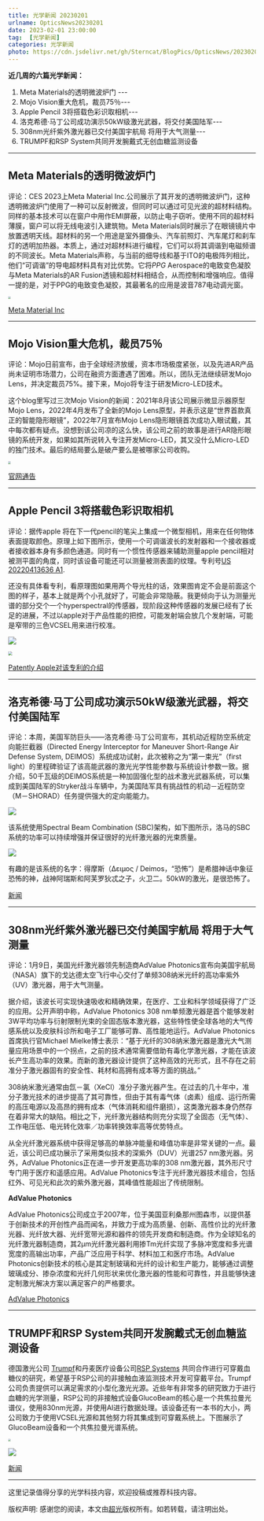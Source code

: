 ```yaml
---
title: 光学新闻 20230201
urlname: OpticsNews20230201
date: 2023-02-01 23:00:00
tag:  [光学新闻]
categories: 光学新闻
photo: https://cdn.jsdelivr.net/gh/Sterncat/BlogPics/OpticsNews/20230204/1-1.jpg
---
```


**近几周的六篇光学新闻：**

1.  Meta Materials的透明微波炉门 --- 
2.  Mojo Vision重大危机，裁员75％---
3.  Apple Pencil 3将搭载色彩识取相机---
4.  洛克希德·马丁公司成功演示50kW级激光武器，将交付美国陆军--- 
5.  308nm光纤紫外激光器已交付美国宇航局 将用于大气测量---
6.  TRUMPF和RSP System共同开发腕戴式无创血糖监测设备

<!--more-->

-----
## Meta Materials的透明微波炉门

评论：CES 2023上Meta Material Inc.公司展示了其开发的透明微波炉门，这种透明微波炉门使用了一种可以反射微波，但同时可以通过可见光波的超材料结构。同样的基本技术可以在窗户中用作EMI屏蔽，以防止电子窃听。使用不同的超材料薄膜，窗户可以将无线电波引入建筑物。Meta Materials同时展示了在眼镜镜片中放置透明天线。超材料的另一个用途是室外摄像头、汽车前照灯、汽车尾灯和刹车灯的透明加热器。本质上，通过对超材料进行编程，它们可以将其调谐到电磁频谱的不同波长。Meta Materials声称，与当前的细导线和基于ITO的电极阵列相比，他们“可调谐”的导电超材料具有对比优势。它将*PPG* Aerospace的电致变色凝胶与Meta Materials的AR Fusion透镜和超材料相结合，从而控制和增强响应。值得一提的是，对于PPG的电致变色凝胶，其最著名的应用是波音787电动调光窗。

<img src="https://cdn.jsdelivr.net/gh/Sterncat/BlogPics/OpticsNews/20230204/1-1.jpg" style="zoom:30%;" />

[Meta Material Inc](https://metamaterial.com/)

-----
## Mojo Vision重大危机，裁员75％

评论：Mojo日前宣布，由于全球经济放缓，资本市场极度紧张，以及先进AR产品尚未证明市场潜力，公司在融资方面遭遇了困难。所以，团队无法继续研发Mojo Lens，并决定裁员75%。接下来，Mojo将专注于研发Micro-LED技术。

这个blog里写过三次Mojo Vision的新闻：2021年8月该公司展示微显示器原型Mojo Lens，2022年4月发布了全新的Mojo Lens原型，并表示这是“世界首款真正的智能隐形眼镜”，2022年7月宣布Mojo Lens隐形眼镜首次成功入眼试戴，其中每次都有疑点。没想到该公司凉的这么快，该公司之前的故事是进行AR隐形眼镜的系统开发，如果如其所说转入专注开发Micro-LED，其又没什么Micro-LED的独门技术。最后的结局要么是破产要么是被哪家公司收购。

<img src="https://cdn.jsdelivr.net/gh/Sterncat/BlogPics/OpticsNews/20230204/2-1.jpg" style="zoom:33%;" />

[官网通告](https://www.mojo.vision/news/a-new-direction)

-----
## Apple Pencil 3将搭载色彩识取相机

评论：据传apple 将在下一代pencil的笔尖上集成一个微型相机，用来在任何物体表面提取颜色。原理上如下图所示，使用一个可调谐波长的发射器和一个接收器或者接收器本身有多颜色通道。同时有一个惯性传感器来辅助测量apple pencil相对被测平面的角度，同时该设备可能还可以测量被测表面的纹理。专利号[US 20220413636 A1](https://ppubs.uspto.gov/pubwebapp/external.html?q=(20220413636).pn.&db=US-PGPUB&type=ids). 

还没有具体看专利，看原理图如果用两个导光柱的话，效果图肯定不会是前面这个图的样子，基本上就是两个小孔就好了，可能会非常隐蔽。我更倾向于认为测量光谱的部分交个一个hyperspectral的传感器，现阶段这种传感器的发展已经有了长足的进展，不过以apple对于产品性能的把控，可能发射端会放几个发射端，可能是窄带的三色VCSEL用来进行校准。

![](https://cdn.jsdelivr.net/gh/Sterncat/BlogPics/OpticsNews/20230204/3-1.png)

<img src="https://cdn.jsdelivr.net/gh/Sterncat/BlogPics/OpticsNews/20230204/3-2.jpg" style="zoom:50%;" />

[Patently Apple对该专利的介绍](https://www.patentlyapple.com/2022/12/apple-invents-an-apple-pencil-with-optical-sensors-to-sample-both-color-and-texture-of-a-surface.html)

-----
## 洛克希德·马丁公司成功演示50kW级激光武器，将交付美国陆军

评论：本周，美国军防巨头——洛克希德·马丁公司宣布，其机动近程防空系统定向能拦截器（Directed Energy Interceptor for Maneuver Short-Range Air Defense System, DEIMOS）系统成功试射，此次被称之为“第一束光”（first light）的里程碑验证了该高能武器的激光光学性能参数与系统设计参数一致。据介绍，50千瓦级的DEIMOS系统是一种加固强化型的战术激光武器系统，可以集成到美国陆军的Stryker战斗车辆中，为美国陆军具有挑战性的机动－近程防空（M－SHORAD）任务提供强大的定向能能力。

![](https://cdn.jsdelivr.net/gh/Sterncat/BlogPics/OpticsNews/20230204/4-1.jpg)

该系统使用Spectral Beam Combination (SBC)架构，如下图所示，洛马的SBC系统的功率可以持续增强并保证很好的光纤激光器的光束质量。

![](https://cdn.jsdelivr.net/gh/Sterncat/BlogPics/OpticsNews/20230204/4-2.png)

有趣的是该系统的名字：得摩斯（Δειμος / Deimos，“恐怖”）是希腊神话中象征恐怖的神，战神阿瑞斯和阿芙罗狄忒之子，火卫二。50kW的激光，是很恐怖了。

[新闻]( https://optics.org/news/14/1/34)

-----
## 308nm光纤紫外激光器已交付美国宇航局 将用于大气测量

评论：1月9日，美国光纤激光器领先制造商AdValue Photonics宣布向美国宇航局（NASA）旗下的戈达德太空飞行中心交付了单频308纳米光纤的高功率紫外（UV）激光器，用于大气测量。

据介绍，该波长可实现快速吸收和精确效果，在医疗、工业和科学领域获得了广泛的应用。公开声明中称，AdValue Photonics 308 nm单频激光器是首个能够发射3W平均功率与衍射限制光束的全固态版本激光器，这些特性使全球各地的大气传感系统以及皮肤科诊所和电子工厂能够可靠、高性能地运行。AdValue Photonics首席执行官Michael Mielke博士表示：“基于光纤的308纳米激光器是激光大气测量应用场景中的一个拐点，之前的技术通常需要借助有毒化学激光器，才能在该波长产生高功率的效果。而新的激光器设计提供了这种高效的光形式，且不存在之前准分子激光器固有的安全性、耗材和高拥有成本等方面的挑战。”

308纳米激光通常由氙－氯（XeCl）准分子激光器产生。在过去的几十年中，准分子激光技术的进步提高了其可靠性，但由于其有毒气体（卤素）组成、运行所需的高压电源以及高昂的拥有成本（气体消耗和组件磨损），这类激光器本身仍然存在着非常大的缺陷。相比之下，光纤激光器结构则充分实现了全固态（无气体）、工作电压低、电光转化效率／功率转换效率高等优势特点。

从全光纤激光器系统中获得足够高的单脉冲能量和峰值功率是非常关键的一点。最近，该公司已成功展示了采用类似技术的深紫外（DUV）光谱257 nm激光器。另外，AdValue Photonics正在进一步开发更高功率的308 nm激光器，其外形尺寸专门用于医疗和遥感应用。AdValue Photonics专注于光纤激光器技术组合，包括红外、可见光和此次的紫外激光器，其峰值性能超出了传统限制。

**AdValue Photonics**

AdValue Photonics公司成立于2007年，位于美国亚利桑那州图森市，以提供基于创新技术的开创性产品而闻名，并致力于成为高质量、创新、高性价比的光纤激光器、光纤放大器、光纤宽带光源和器件的领先开发商和制造商。作为全球知名的光纤激光器制造商，其2μm光纤激光器利用掺Tm光纤实现了多脉冲宽度和多光谱宽度的高输出功率，产品广泛应用于科学、材料加工和医疗市场。AdValue Photonics创新技术的核心是其定制玻璃和光纤的设计和生产能力，能够通过调整玻璃成分、掺杂浓度和光纤几何形状来优化激光器的性能和可靠性，并且能够快速定制激光解决方案以满足客户的严格要求。

[AdValue Photonics](https://www.advaluephotonics.com/)

-----

## TRUMPF和RSP System共同开发腕戴式无创血糖监测设备

德国激光公司 [Trumpf](https://www.trumpf.com/en_GB/)和丹麦医疗设备公司[RSP Systems](https://rspsystems.com/) 共同合作进行可穿戴血糖仪的研究，希望基于RSP公司的非接触血液监测技术开发可穿戴平台。Trumpf公司负责提供可以满足需求的小型化激光光源。近些年有非常多的研究致力于进行血糖的光学测量，RSP公司的非接触式设备GlucoBeam的核心是一个共焦拉曼光谱仪，使用830nm光源，并使用AI进行数据处理。该设备还有一本书的大小，两公司致力于使用VCSEL光源和其他努力将其集成到可穿戴系统上。下图展示了GlucoBeam设备和一个共焦拉曼光谱系统。

<img src="https://cdn.jsdelivr.net/gh/Sterncat/BlogPics/OpticsNews/20230204/6.png" style="zoom:33%;" />



![](https://cdn.jsdelivr.net/gh/Sterncat/BlogPics/OpticsNews/20230204/6-1.png)



[新闻](https://optics.org/news/14/1/12)

-----

这里记录值得分享的光学科技内容，欢迎投稿或推荐科技内容。

版权声明: 感谢您的阅读，本文由[超光](https://faster-than-light.net/)版权所有。如若转载，请注明出处。



